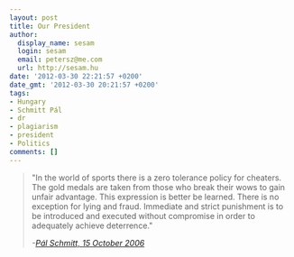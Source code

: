 ```yaml
---
layout: post
title: Our President
author:
  display_name: sesam
  login: sesam
  email: petersz@me.com
  url: http://sesam.hu
date: '2012-03-30 22:21:57 +0200'
date_gmt: '2012-03-30 20:21:57 +0200'
tags:
- Hungary
- Schmitt Pál
- dr
- plagiarism
- president
- Politics
comments: []
---
```


> "In the world of sports there is a zero tolerance policy for cheaters. The gold medals are taken from those who break their wows to gain unfair advantage. This expression is better be learned. There is no exception for lying and fraud. Immediate and strict punishment is to be introduced and executed without compromise in order to adequately achieve deterrence."
> 
> _-[Pál Schmitt, 15 October 2006](http://hvg.hu/w/20120330_schmitt)_
